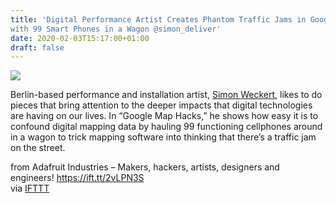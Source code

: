 ```yaml
---
title: 'Digital Performance Artist Creates Phantom Traffic Jams in Google Maps
with 99 Smart Phones in a Wagon @simon_deliver'
date: 2020-02-03T15:17:00+01:00
draft: false
---
```


![](https://cdn-blog.adafruit.com/uploads/2020/02/maps_13_2.jpg)

Berlin-based performance and installation artist, [Simon Weckert](http://www.simonweckert.com/), likes to do pieces that bring attention to the deeper impacts that digital technologies are having on our lives. In “Google Map Hacks,” he shows how easy it is to confound digital mapping data by hauling 99 functioning cellphones around in a wagon to trick mapping software into thinking that there’s a traffic jam on the street.

  
  
from Adafruit Industries – Makers, hackers, artists, designers and engineers! https://ift.tt/2vLPN3S  
via [IFTTT](https://ifttt.com/?ref=da&site=blogger)